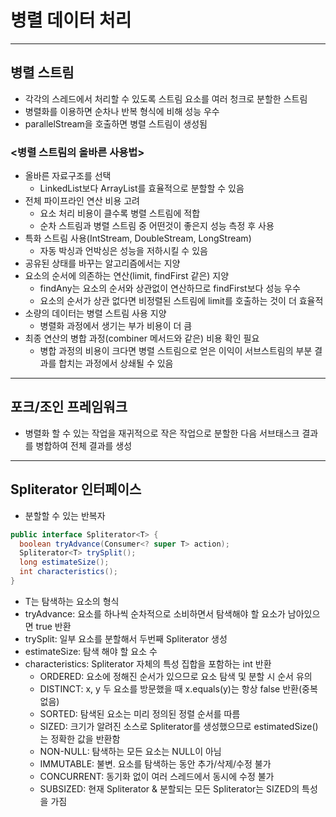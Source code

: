# 병렬 데이터 처리

---
## 병렬 스트림
- 각각의 스레드에서 처리할 수 있도록 스트림 요소를 여러 청크로 분할한 스트림
- 병렬화를 이용하면 순차나 반복 형식에 비해 성능 우수
- parallelStream을 호출하면 병렬 스트림이 생성됨

### <병렬 스트림의 올바른 사용법>
- 올바른 자료구조를 선택
  - LinkedList보다 ArrayList를 효율적으로 분할할 수 있음
- 전체 파이프라인 연산 비용 고려
  - 요소 처리 비용이 클수록 병렬 스트림에 적합
  - 순차 스트림과 병렬 스트림 중 어떤것이 좋은지 성능 측정 후 사용
- 특화 스트림 사용(IntStream, DoubleStream, LongStream)
  - 자동 박싱과 언박싱은 성능을 저하시킬 수 있음
- 공유된 상태를 바꾸는 알고리즘에서는 지양
- 요소의 순서에 의존하는 연산(limit, findFirst 같은) 지양
  - findAny는 요소의 순서와 상관없이 연산하므로 findFirst보다 성능 우수
  - 요소의 순서가 상관 없다면 비정렬된 스트림에 limit를 호출하는 것이 더 효율적
- 소량의 데이터는 병렬 스트림 사용 지양
  - 병렬화 과정에서 생기는 부가 비용이 더 큼
- 최종 연산의 병합 과정(combiner 메서드와 같은) 비용 확인 필요
  - 병합 과정의 비용이 크다면 병렬 스트림으로 얻은 이익이 서브스트림의 부분 결과를 합치는 과정에서 상쇄될 수 있음

---  
## 포크/조인 프레임워크
- 병렬화 할 수 있는 작업을 재귀적으로 작은 작업으로 분할한 다음 서브태스크 결과를 병합하여 전체 결과를 생성

---
## Spliterator 인터페이스
- 분할할 수 있는 반복자
```java
public interface Spliterator<T> {
  boolean tryAdvance(Consumer<? super T> action);
  Spliterator<T> trySplit();
  long estimateSize();
  int characteristics();
}
```
- T는 탐색하는 요소의 형식
- tryAdvance: 요소를 하나씩 순차적으로 소비하면서 탐색해야 할 요소가 남아있으면 true 반환
- trySplit: 일부 요소를 분할해서 두번째 Spliterator 생성
- estimateSize: 탐색 해야 할 요소 수
- characteristics: Spliterator 자체의 특성 집합을 포함하는 int 반환
  - ORDERED: 요소에 정해진 순서가 있으므로 요소 탐색 및 분할 시 순서 유의
  - DISTINCT: x, y 두 요소를 방문했을 때 x.equals(y)는 항상 false 반환(중복 없음)
  - SORTED: 탐색된 요소는 미리 정의된 정렬 순서를 따름
  - SIZED: 크기가 알려진 소스로 Spliterator를 생성했으므로 estimatedSize()는 정확한 값을 반환함
  - NON-NULL: 탐색하는 모든 요소는 NULL이 아님
  - IMMUTABLE: 불변. 요소를 탐색하는 동안 추가/삭제/수정 불가
  - CONCURRENT: 동기화 없이 여러 스레드에서 동시에 수정 불가
  - SUBSIZED: 현재 Spliterator & 분할되는 모든 Spliterator는 SIZED의 특성을 가짐